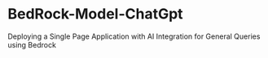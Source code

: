 # BedRock-Model-ChatGpt
Deploying a Single Page Application with AI Integration for General Queries using Bedrock
